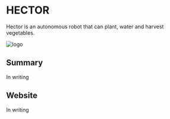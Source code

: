 # HECTOR
Hector is an autonomous robot that can plant, water and harvest vegetables.

![logo](https://github.com/Altarax/Hector/blob/main/images%5Chector_logo.png)

## Summary
In writing

## Website
In writing
